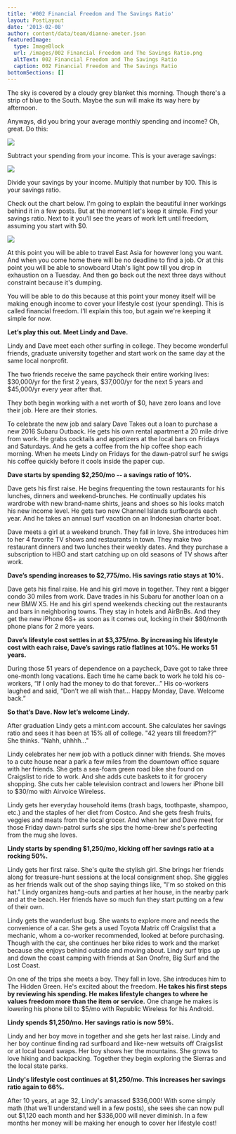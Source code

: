 ```yaml
---
title: '#002 Financial Freedom and The Savings Ratio'
layout: PostLayout
date: '2013-02-08'
author: content/data/team/dianne-ameter.json
featuredImage:
  type: ImageBlock
  url: /images/002 Financial Freedom and The Savings Ratio.png
  altText: 002 Financial Freedom and The Savings Ratio
  caption: 002 Financial Freedom and The Savings Ratio
bottomSections: []
---
```

The sky is covered by a cloudy grey blanket this morning. Though there's a strip of blue to the South. Maybe the sun will make its way here by afternoon.

Anyways, did you bring your average monthly spending and income? Oh, great. Do this:

![](/images/how%20to%20calculate%20your%20net%20income-3990c4a0.png)

Subtract your spending from your income. This is your average savings:

![](/images/how%20to%20calculate%20your%20savings%20ratio.png)

Divide your savings by your income. Multiply that number by 100. This is your savings ratio.

Check out the chart below. I'm going to explain the beautiful inner workings behind it in a few posts. But at the moment let's keep it simple. Find your savings ratio. Next to it you'll see the years of work left until freedom, assuming you start with $0.

![](/images/savings-ratio-chart.png)

At this point you will be able to travel East Asia for however long you want. And when you come home there will be no deadline to find a job. Or at this point you will be able to snowboard Utah's light pow till you drop in exhaustion on a Tuesday. And then go back out the next three days without constraint because it's dumping.

You will be able to do this because at this point your money itself will be making enough income to cover your lifestyle cost (your spending). This is called financial freedom. I'll explain this too, but again we're keeping it simple for now.

**Let’s play this out. Meet Lindy and Dave.**

Lindy and Dave meet each other surfing in college. They become wonderful friends, graduate university together and start work on the same day at the same local nonprofit.

The two friends receive the same paycheck their entire working lives: $30,000/yr for the first 2 years, $37,000/yr for the next 5 years and $45,000/yr every year after that.

They both begin working with a net worth of $0, have zero loans and love their job. Here are their stories.

To celebrate the new job and salary Dave Takes out a loan to purchase a new 2016 Subaru Outback. He gets his own rental apartment a 20 mile drive from work. He grabs cocktails and appetizers at the local bars on Fridays and Saturdays. And he gets a coffee from the hip coffee shop each morning. When he meets Lindy on Fridays for the dawn-patrol surf he swigs his coffee quickly before it cools inside the paper cup.

**Dave starts by spending $2,250/mo -- a savings ratio of 10%.**

Dave gets his first raise. He begins frequenting the town restaurants for his lunches, dinners and weekend-brunches. He continually updates his wardrobe with new brand-name shirts, jeans and shoes so his looks match his new income level. He gets two new Channel Islands surfboards each year. And he takes an annual surf vacation on an Indonesian charter boat.

Dave meets a girl at a weekend brunch. They fall in love. She introduces him to her 4 favorite TV shows and restaurants in town. They make two restaurant dinners and two lunches their weekly dates. And they purchase a subscription to HBO and start catching up on old seasons of TV shows after work.

**Dave’s spending increases to $2,775/mo. His savings ratio stays at 10%.**

Dave gets his final raise. He and his girl move in together. They rent a bigger condo 30 miles from work. Dave trades in his Subaru for another loan on a new BMW X5. He and his girl spend weekends checking out the restaurants and bars in neighboring towns. They stay in hotels and AirBnBs. And they get the new iPhone 6S+ as soon as it comes out, locking in their $80/month phone plans for 2 more years.

**Dave’s lifestyle cost settles in at $3,375/mo. By increasing his lifestyle cost with each raise, Dave’s savings ratio flatlines at 10%. He works 51 years.**

During those 51 years of dependence on a paycheck, Dave got to take three one-month long vacations. Each time he came back to work he told his co-workers, “If I only had the money to do that forever...” His co-workers laughed and said, “Don’t we all wish that… Happy Monday, Dave. Welcome back.”

**So that’s Dave. Now let’s welcome Lindy.**

After graduation Lindy gets a mint.com account. She calculates her savings ratio and sees it has been at 15% all of college. "42 years till freedom??" She thinks. "Nahh, uhhhh..."

Lindy celebrates her new job with a potluck dinner with friends. She moves to a cute house near a park a few miles from the downtown office square with her friends. She gets a sea-foam green road bike she found on Craigslist to ride to work. And she adds cute baskets to it for grocery shopping. She cuts her cable television contract and lowers her iPhone bill to $30/mo with Airvoice Wireless.

Lindy gets her everyday household items (trash bags, toothpaste, shampoo, etc.) and the staples of her diet from Costco. And she gets fresh fruits, veggies and meats from the local grocer. And when her and Dave meet for those Friday dawn-patrol surfs she sips the home-brew she's perfecting from the mug she loves.

**Lindy starts by spending $1,250/mo, kicking off her savings ratio at a rocking 50%.**

Lindy gets her first raise. She's quite the stylish girl. She brings her friends along for treasure-hunt sessions at the local consignment shop. She giggles as her friends walk out of the shop saying things like, "I'm so stoked on this hat." Lindy organizes hang-outs and parties at her house, in the nearby park and at the beach. Her friends have so much fun they start putting on a few of their own.

Lindy gets the wanderlust bug. She wants to explore more and needs the convenience of a car. She gets a used Toyota Matrix off Craigslist that a mechanic, whom a co-worker recommended, looked at before purchasing. Though with the car, she continues her bike rides to work and the market because she enjoys behind outside and moving about. Lindy surf trips up and down the coast camping with friends at San Onofre, Big Surf and the Lost Coast.

On one of the trips she meets a boy. They fall in love. She introduces him to The Hidden Green. He's excited about the freedom. **He takes his first steps by reviewing his spending. He makes lifestyle changes to where he values freedom more than the item or service.** One change he makes is lowering his phone bill to $5/mo with Republic Wireless for his Android.

**Lindy spends $1,250/mo. Her savings ratio is now 59%.**

Lindy and her boy move in together and she gets her last raise. Lindy and her boy continue finding rad surfboard and like-new wetsuits off Craigslist or at local board swaps. Her boy shows her the mountains. She grows to love hiking and backpacking. Together they begin exploring the Sierras and the local state parks.

**Lindy's lifestyle cost continues at $1,250/mo. This increases her savings ratio again to 66%.**

After 10 years, at age 32, Lindy's amassed $336,000! With some simply math (that we'll understand well in a few posts), she sees she can now pull out $1,120 each month and her $336,000 will never diminish. In a few months her money will be making her enough to cover her lifestyle cost!
